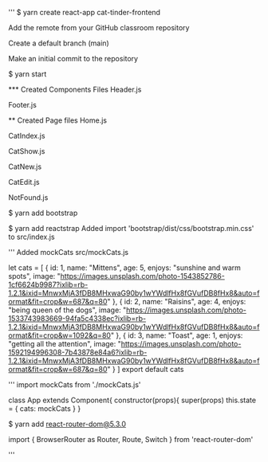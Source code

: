 '''
$ yarn create react-app cat-tinder-frontend

Add the remote from your GitHub classroom repository

Create a default branch (main)

Make an initial commit to the repository

$ yarn start


*** Created Components Files
Header.js 

Footer.js 



** Created Page files 
Home.js 

CatIndex.js

CatShow.js 

CatNew.js 

CatEdit.js 

NotFound.js 


$ yarn add bootstrap

$ yarn add reactstrap
Added import 'bootstrap/dist/css/bootstrap.min.css'  to src/index.js

''' Added mockCats
src/mockCats.js

let cats = [
  {
    id: 1,
    name: "Mittens",
    age: 5,
    enjoys: "sunshine and warm spots",
    image: "https://images.unsplash.com/photo-1543852786-1cf6624b9987?ixlib=rb-1.2.1&ixid=MnwxMjA3fDB8MHxwaG90by1wYWdlfHx8fGVufDB8fHx8&auto=format&fit=crop&w=687&q=80"
  },
  {
    id: 2,
    name: "Raisins",
    age: 4,
    enjoys: "being queen of the dogs",
    image: "https://images.unsplash.com/photo-1533743983669-94fa5c4338ec?ixlib=rb-1.2.1&ixid=MnwxMjA3fDB8MHxwaG90by1wYWdlfHx8fGVufDB8fHx8&auto=format&fit=crop&w=1092&q=80"
  },
  {
    id: 3,
    name: "Toast",
    age: 1,
    enjoys: "getting all the attention",
    image: "https://images.unsplash.com/photo-1592194996308-7b43878e84a6?ixlib=rb-1.2.1&ixid=MnwxMjA3fDB8MHxwaG90by1wYWdlfHx8fGVufDB8fHx8&auto=format&fit=crop&w=687&q=80"
  }
]
export default cats


'''
import mockCats from './mockCats.js'

class App extends Component{
  constructor(props){
    super(props)
    this.state = {
      cats: mockCats
    }
  }

  $ yarn add react-router-dom@5.3.0

  import {
  BrowserRouter as Router,
  Route,
  Switch
} from 'react-router-dom'


''' 
<!-- <Router>
  <Switch>
    <Route exact path="/" component={Home} />
    <Route path="/catindex" component={CatIndex} />
    <Route path="/catshow" component={CatShow} />
    <Route path="/catnew" component={CatNew} />
    <Route path="/catedit" component={CatEdit} />
    <Route component={NotFound}/>
  </Switch>
</Router> -->